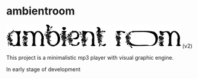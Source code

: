 # ambientroom

![ambientroom](https://raw.githubusercontent.com/toungyhug/ambientroom/master/src/assets/logo_small_rev.png)
(v2)

This project is a minimalistic mp3 player with visual graphic engine.

In early stage of development
